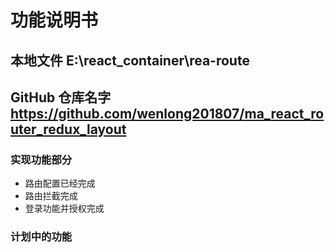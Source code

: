 #  功能说明书 
##  本地文件  E:\react_container\rea-route
##  GitHub 仓库名字 https://github.com/wenlong201807/ma_react_router_redux_layout

###  实现功能部分

-  路由配置已经完成
-  路由拦截完成
-  登录功能并授权完成


###  计划中的功能